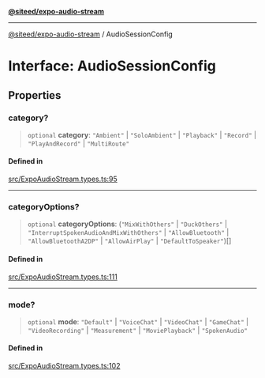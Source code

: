 [**@siteed/expo-audio-stream**](../README.md)

***

[@siteed/expo-audio-stream](../README.md) / AudioSessionConfig

# Interface: AudioSessionConfig

## Properties

### category?

> `optional` **category**: `"Ambient"` \| `"SoloAmbient"` \| `"Playback"` \| `"Record"` \| `"PlayAndRecord"` \| `"MultiRoute"`

#### Defined in

[src/ExpoAudioStream.types.ts:95](https://github.com/deeeed/expo-audio-stream/blob/356d3f40ffb66806eeecb86d12bcbe5d60b7eea6/packages/expo-audio-stream/src/ExpoAudioStream.types.ts#L95)

***

### categoryOptions?

> `optional` **categoryOptions**: (`"MixWithOthers"` \| `"DuckOthers"` \| `"InterruptSpokenAudioAndMixWithOthers"` \| `"AllowBluetooth"` \| `"AllowBluetoothA2DP"` \| `"AllowAirPlay"` \| `"DefaultToSpeaker"`)[]

#### Defined in

[src/ExpoAudioStream.types.ts:111](https://github.com/deeeed/expo-audio-stream/blob/356d3f40ffb66806eeecb86d12bcbe5d60b7eea6/packages/expo-audio-stream/src/ExpoAudioStream.types.ts#L111)

***

### mode?

> `optional` **mode**: `"Default"` \| `"VoiceChat"` \| `"VideoChat"` \| `"GameChat"` \| `"VideoRecording"` \| `"Measurement"` \| `"MoviePlayback"` \| `"SpokenAudio"`

#### Defined in

[src/ExpoAudioStream.types.ts:102](https://github.com/deeeed/expo-audio-stream/blob/356d3f40ffb66806eeecb86d12bcbe5d60b7eea6/packages/expo-audio-stream/src/ExpoAudioStream.types.ts#L102)
